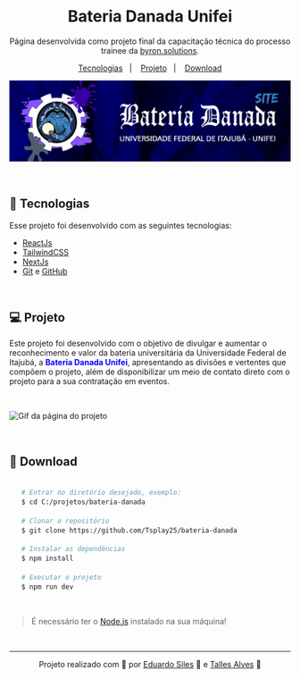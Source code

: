 <h1 align="center">Bateria Danada Unifei</h1>

<p align="center">
  Página desenvolvida como projeto final da capacitação técnica do processo trainee da <a href="https://byronsolutions.com/">byron.solutions</a>.
</p>

<p align="center">
  <a href="#-tecnologias">Tecnologias</a>&nbsp;&nbsp;&nbsp;|&nbsp;&nbsp;&nbsp;
  <a href="#-projeto">Projeto</a>&nbsp;&nbsp;&nbsp;|&nbsp;&nbsp;&nbsp;
  <a href="#-download">Download</a>

</p>

![Capa do projeto](readme-cover.png)

<br>

## 🚀 Tecnologias

Esse projeto foi desenvolvido com as seguintes tecnologias:

- [ReactJs](https://react.dev/)
- [TailwindCSS](https://tailwindcss.com/)
- [NextJs](https://nextjs.org/)
- [Git](https://git-scm.com/) e [GitHub](https://github.com/)

<br>

## 💻 Projeto

Este projeto foi desenvolvido com o objetivo de divulgar e aumentar o reconhecimento e valor da bateria universitária da Universidade Federal de Itajubá, a <font bold color="blue"> **Bateria Danada Unifei**</font>, apresentando as divisões e vertentes que compõem o projeto, além de disponibilizar um meio de contato direto com o projeto para a sua contratação em eventos.

<br>

![Gif da página do projeto](./readme-preview.gif)

<br>

## 📲 Download

```bash

   # Entrar no diretório desejado, exemplo:
   $ cd C:/projetos/bateria-danada

   # Clonar o repositório
   $ git clone https://github.com/Tsplay25/bateria-danada

   # Instalar as dependências
   $ npm install

   # Executar o projeto
   $ npm run dev

```

<br>

> É necessário ter o <a href="https://nodejs.org/en">Node.js</a> instalado na sua máquina!

<br>

---

<p align="center">Projeto realizado com 💙 por <a href="https://github.com/edusiles">Eduardo Siles</a> 💪 e <a href="https://github.com/Tsplay25">Talles Alves</a> 🦘</p>
